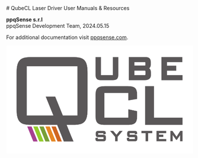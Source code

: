 <body class="title_page"></body>
# QubeCL Laser Driver User Manuals & Resources


<p id='foot-info-right'>
<b>ppqSense s.r.l</b> 
<br>
ppqSense Development Team, 2024.05.15
<br>
</p>

<p id='foot-info-left'> For additional documentation visit <a href="https://www.ppqsense.com">ppqsense.com</a>.
</p>


![QubeCL Logo](img/QubeCL_Logo.png#midsmall)